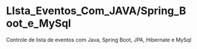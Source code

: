 # LIsta_Eventos_Com_JAVA/Spring_Boot_e_MySql
Controle de lista de eventos com Java, Spring Boot, JPA, Hibernate e MySql

